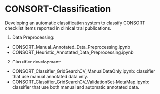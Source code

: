 # CONSORT-Classification
Developing an automatic classification system to classify  CONSORT checklist items reported in clinical trial publications. 

1. Data Preprocessing:
- CONSORT_Manual_Annotated_Data_Preprocessing.ipynb
- CONSORT_Heuristic_Annotated_Data_Preprocessing.ipynb
2. Classifier development:
- CONSORT_Classifier_GridSearchCV_ManualDataOnly.ipynb: classifier that use manual annotated data only.
- CONSORT_Classifier_GridSearchCV_ValidationSet-MetaMap.ipynb: classifier that use both manual and automatic annotated data. 
